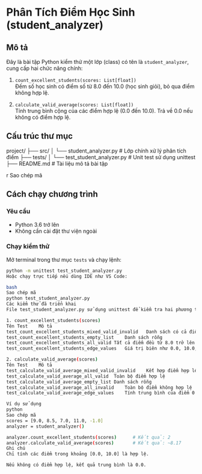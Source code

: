 # Phân Tích Điểm Học Sinh (student_analyzer)

## Mô tả

Đây là bài tập Python kiểm thử một lớp (class) có tên là `student_analyzer`, cung cấp hai chức năng chính:

1. `count_excellent_students(scores: List[float])`  
   Đếm số học sinh có điểm số từ 8.0 đến 10.0 (học sinh giỏi), bỏ qua điểm không hợp lệ.

2. `calculate_valid_average(scores: List[float])`  
   Tính trung bình cộng của các điểm hợp lệ (0.0 đến 10.0). Trả về 0.0 nếu không có điểm hợp lệ.

## Cấu trúc thư mục

project/
├── src/
│ └── student_analyzer.py # Lớp chính xử lý phân tích điểm
├── tests/
│ └── test_student_analyzer.py # Unit test sử dụng unittest
├── README.md # Tài liệu mô tả bài tập

r
Sao chép mã

## Cách chạy chương trình

### Yêu cầu
- Python 3.6 trở lên
- Không cần cài đặt thư viện ngoài

### Chạy kiểm thử

Mở terminal trong thư mục `tests` và chạy lệnh:

```bash
python -m unittest test_student_analyzer.py
Hoặc chạy trực tiếp nếu dùng IDE như VS Code:

bash
Sao chép mã
python test_student_analyzer.py
Các kiểm thử đã triển khai
File test_student_analyzer.py sử dụng unittest để kiểm tra hai phương thức trong student_analyzer:

1. count_excellent_students(scores)
Tên Test	Mô tả
test_count_excellent_students_mixed_valid_invalid	Danh sách có cả điểm hợp lệ và không hợp lệ
test_count_excellent_students_empty_list	Danh sách rỗng
test_count_excellent_students_all_valid	Tất cả điểm đều từ 8.0 trở lên
test_count_excellent_students_edge_values	Giá trị biên như 0.0, 10.0, 8.0

2. calculate_valid_average(scores)
Tên Test	Mô tả
test_calculate_valid_average_mixed_valid_invalid	Kết hợp điểm hợp lệ và không hợp lệ
test_calculate_valid_average_all_valid	Toàn bộ điểm hợp lệ
test_calculate_valid_average_empty_list	Danh sách rỗng
test_calculate_valid_average_all_invalid	Toàn bộ điểm không hợp lệ
test_calculate_valid_average_edge_values	Tính trung bình của điểm 0 và 10

Ví dụ sử dụng
python
Sao chép mã
scores = [9.0, 8.5, 7.0, 11.0, -1.0]
analyzer = student_analyzer()

analyzer.count_excellent_students(scores)      # Kết quả: 2
analyzer.calculate_valid_average(scores)       # Kết quả: ~8.17
Ghi chú
Chỉ tính các điểm trong khoảng [0.0, 10.0] là hợp lệ.

Nếu không có điểm hợp lệ, kết quả trung bình là 0.0.